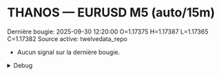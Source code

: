 # THANOS — EURUSD M5 (auto/15m)
Dernière bougie: 2025-09-30 12:20:00  O=1.17375  H=1.17387  L=1.17365  C=1.17382
Source active: twelvedata_repo

- Aucun signal sur la dernière bougie.

<details><summary>Debug</summary>

- TD_API_KEY manquant.

</details>